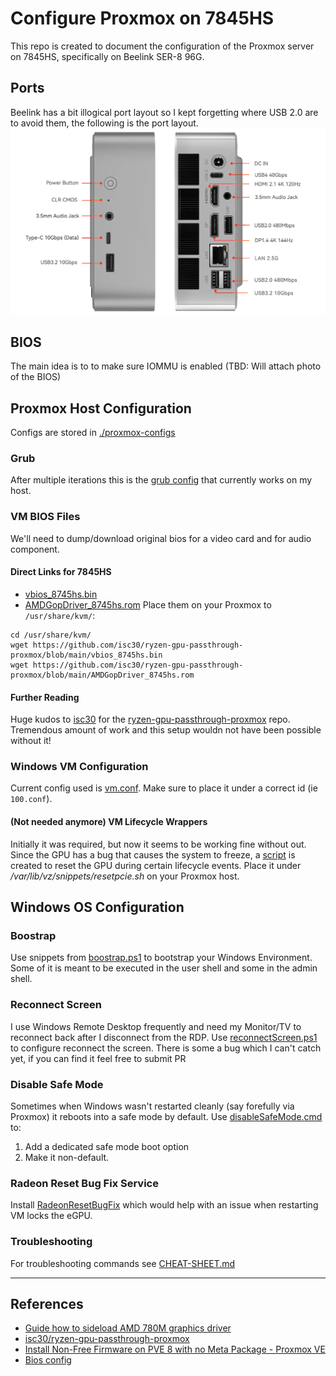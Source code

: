 # Configure Proxmox on 7845HS
This repo is created to document the configuration of the Proxmox server on 7845HS, specifically on Beelink SER-8 96G.

## Ports
Beelink has a bit illogical port layout so I kept forgetting where USB 2.0 are to avoid them, the following is the port layout.
![img_8.png](_troubleshooting-logs/img_8.png)

## BIOS
The main idea is to to make sure IOMMU is enabled
(TBD: Will attach photo of the BIOS)

## Proxmox Host Configuration
Configs are stored in [./proxmox-configs](proxmox) 

### Grub
After multiple iterations this is the [grub config](./proxmox/grub) that currently works on my host.

### VM BIOS Files
We'll need to dump/download original bios for a video card and for audio component.
#### Direct Links for 7845HS
- [vbios_8745hs.bin](https://github.com/isc30/ryzen-gpu-passthrough-proxmox/blob/main/vbios_8745hs.bin)
- [AMDGopDriver_8745hs.rom](https://github.com/isc30/ryzen-gpu-passthrough-proxmox/blob/main/AMDGopDriver_8745hs.rom)
Place them on your Proxmox to `/usr/share/kvm/`:
```shell
cd /usr/share/kvm/
wget https://github.com/isc30/ryzen-gpu-passthrough-proxmox/blob/main/vbios_8745hs.bin
wget https://github.com/isc30/ryzen-gpu-passthrough-proxmox/blob/main/AMDGopDriver_8745hs.rom 
```

#### Further Reading
Huge kudos to [isc30](https://github.com/isc30) for the [ryzen-gpu-passthrough-proxmox](https://github.com/isc30/ryzen-gpu-passthrough-proxmox) repo. 
Tremendous amount of work and this setup wouldn not have been possible without it!

### Windows VM Configuration
Current config used is [vm.conf](proxmox/qemu-server/vm.conf). Make sure to place it under a correct id (ie `100.conf`).

#### (Not needed anymore) VM Lifecycle Wrappers
Initially it was required, but now it seems to be working fine without out.
Since the GPU has a bug that causes the system to freeze, a [script](snippets/resetpcie.sh) is created to reset the GPU during certain lifecycle events.
Place it under _/var/lib/vz/snippets/resetpcie.sh_ on your Proxmox host.


## Windows OS Configuration
### Boostrap
Use snippets from [boostrap.ps1](./windows10-guest/boostrap.ps1) to bootstrap your Windows Environment. 
Some of it is meant to be executed in the user shell and some in the admin shell.  

### Reconnect Screen
I use Windows Remote Desktop frequently and need my Monitor/TV to reconnect back after I disconnect from the RDP.
Use [reconnectScreen.ps1](./windows10-guest/reconnectScreen.ps1) to configure reconnect the screen. 
There is some a bug which I can't catch yet, if you can find it feel free to submit PR

### Disable Safe Mode
Sometimes when Windows wasn't restarted cleanly (say forefully via Proxmox) it reboots into a safe mode by default.
Use [disableSafeMode.cmd](./windows10-guest/disableSafeMode.cmd) to:
1. Add a dedicated safe mode boot option
2. Make it non-default.

### Radeon Reset Bug Fix Service
Install [RadeonResetBugFix](https://github.com/inga-lovinde/RadeonResetBugFix) which would help with an issue when restarting VM locks the eGPU. 

### Troubleshooting
For troubleshooting commands see [CHEAT-SHEET.md](CHEAT-SHEET.md)

---
## References
- [Guide how to sideload AMD 780M graphics driver](https://www.reddit.com/r/LegionGo/comments/1b7bee0/guide_how_to_sideload_amd_780m_graphics_driver/)
- [isc30/ryzen-gpu-passthrough-proxmox](https://github.com/isc30/ryzen-gpu-passthrough-proxmox)
- [Install Non-Free Firmware on PVE 8 with no Meta Package - Proxmox VE](https://forum.proxmox.com/threads/install-non-free-firmware-on-pve-8-without-removing-meta-package-proxmox-ve.134675/post-595143)
- [Bios config](https://www.redditmedia.com/r/BeelinkOfficial/comments/1itp2n5/beelink_ser8_tweak_guide_100_safe_no_overclocking/)
